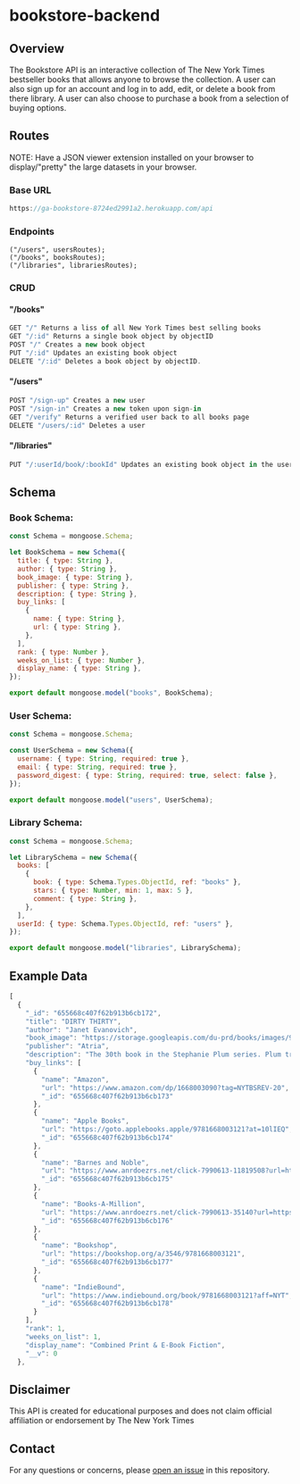 # bookstore-backend

## Overview

The Bookstore API is an interactive collection of The New York Times bestseller books that allows anyone to browse the collection. A user can also sign up for an account and log in to add, edit, or delete a book from there library. A user can also choose to purchase a book from a selection of buying options.

## Routes

NOTE: Have a JSON viewer extension installed on your browser to display/"pretty" the large datasets in your browser.

### Base URL

```javascript
https://ga-bookstore-8724ed2991a2.herokuapp.com/api

```

### Endpoints

```javasript
("/users", usersRoutes);
("/books", booksRoutes);
("/libraries", librariesRoutes);
```

### CRUD

#### "/books"

```javascript
GET "/" Returns a liss of all New York Times best selling books
GET "/:id" Returns a single book object by objectID
POST "/" Creates a new book object
PUT "/:id" Updates an existing book object
DELETE "/:id" Deletes a book object by objectID.
```

#### "/users"

```javascript
POST "/sign-up" Creates a new user
POST "/sign-in" Creates a new token upon sign-in
GET "/verify" Returns a verified user back to all books page
DELETE "/users/:id" Deletes a user
```

#### "/libraries"

```javascript
PUT "/:userId/book/:bookId" Updates an existing book object in the users library
```

## Schema

### Book Schema:

```javascript
const Schema = mongoose.Schema;

let BookSchema = new Schema({
  title: { type: String },
  author: { type: String },
  book_image: { type: String },
  publisher: { type: String },
  description: { type: String },
  buy_links: [
    {
      name: { type: String },
      url: { type: String },
    },
  ],
  rank: { type: Number },
  weeks_on_list: { type: Number },
  display_name: { type: String },
});

export default mongoose.model("books", BookSchema);
```

### User Schema:

```javascript
const Schema = mongoose.Schema;

const UserSchema = new Schema({
  username: { type: String, required: true },
  email: { type: String, required: true },
  password_digest: { type: String, required: true, select: false },
});

export default mongoose.model("users", UserSchema);
```

### Library Schema:

```javascript
const Schema = mongoose.Schema;

let LibrarySchema = new Schema({
  books: [
    {
      book: { type: Schema.Types.ObjectId, ref: "books" },
      stars: { type: Number, min: 1, max: 5 },
      comment: { type: String },
    },
  ],
  userId: { type: Schema.Types.ObjectId, ref: "users" },
});

export default mongoose.model("libraries", LibrarySchema);
```

## Example Data

```javascript
[
  {
    "_id": "655668c407f62b913b6cb172",
    "title": "DIRTY THIRTY",
    "author": "Janet Evanovich",
    "book_image": "https://storage.googleapis.com/du-prd/books/images/9781668003091.jpg",
    "publisher": "Atria",
    "description": "The 30th book in the Stephanie Plum series. Plum tracks a local jeweler’s former security guard and has an overnight stakeout with relatives.",
    "buy_links": [
      {
        "name": "Amazon",
        "url": "https://www.amazon.com/dp/1668003090?tag=NYTBSREV-20",
        "_id": "655668c407f62b913b6cb173"
      },
      {
        "name": "Apple Books",
        "url": "https://goto.applebooks.apple/9781668003121?at=10lIEQ",
        "_id": "655668c407f62b913b6cb174"
      },
      {
        "name": "Barnes and Noble",
        "url": "https://www.anrdoezrs.net/click-7990613-11819508?url=https%3A%2F%2Fwww.barnesandnoble.com%2Fw%2F%3Fean%3D9781668003121",
        "_id": "655668c407f62b913b6cb175"
      },
      {
        "name": "Books-A-Million",
        "url": "https://www.anrdoezrs.net/click-7990613-35140?url=https%3A%2F%2Fwww.booksamillion.com%2Fp%2FDIRTY%2BTHIRTY%2FJanet%2BEvanovich%2F9781668003121",
        "_id": "655668c407f62b913b6cb176"
      },
      {
        "name": "Bookshop",
        "url": "https://bookshop.org/a/3546/9781668003121",
        "_id": "655668c407f62b913b6cb177"
      },
      {
        "name": "IndieBound",
        "url": "https://www.indiebound.org/book/9781668003121?aff=NYT",
        "_id": "655668c407f62b913b6cb178"
      }
    ],
    "rank": 1,
    "weeks_on_list": 1,
    "display_name": "Combined Print & E-Book Fiction",
    "__v": 0
  },
```

## Disclaimer

This API is created for educational purposes and does not claim official affiliation or endorsement by The New York Times

## Contact

For any questions or concerns, please [open an issue](https://github.com/pondern/bookstore-backend/issues) in this repository.
